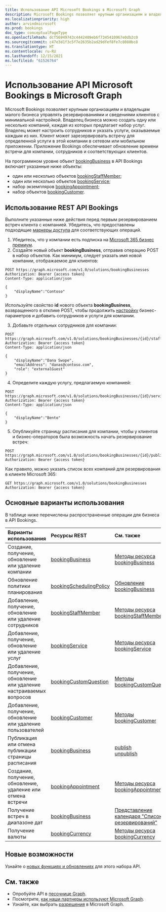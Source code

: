 ```yaml
---
title: Использование API Microsoft Bookings в Microsoft Graph
description: Microsoft Bookings позволяет крупным организациям и владельцам малого бизнеса управлять резервированиями и сведениями клиентов с минимальной настройкой.
ms.localizationpriority: high
author: arvindmicrosoft
ms.prod: bookings
doc_type: conceptualPageType
ms.openlocfilehash: dcf56949743c4442409eb6f7345410967e0db2c0
ms.sourcegitcommit: c47e3d1f3c5f7e2635b2ad29dfef8fe7c8080bc8
ms.translationtype: HT
ms.contentlocale: ru-RU
ms.lasthandoff: 12/15/2021
ms.locfileid: "61526764"
---
```

# <a name="use-the-microsoft-bookings-api-in-microsoft-graph"></a>Использование API Microsoft Bookings в Microsoft Graph

Microsoft Bookings позволяет крупным организациям и владельцам малого бизнеса управлять резервированиями и сведениями клиентов с минимальной настройкой. Владелец бизнеса можно создать одну или несколько компаний, каждая из которых предлагает набор услуг. Владелец может настроить сотрудников и указать услуги, оказываемые каждым из них. Клиент может зарезервировать встречу для определенной услуги в этой компании в сетевом или мобильном приложении. Приложение Bookings обеспечивает обновление времени встречи для компании, сотрудников и соответствующих клиентов.

На программном уровне объект [bookingBusiness](bookingbusiness.md) в API Bookings включает указанные ниже объекты:

- один или несколько объектов [bookingStaffMember](bookingstaffmember.md);
- один или несколько объектов [bookingService](bookingservice.md);
- набор экземпляров [bookingAppointment](bookingappointment.md);
- набор объектов [bookingCustomer](bookingcustomer.md).

## <a name="using-the-bookings-rest-api"></a>Использование REST API Bookings

Выполните указанные ниже действия перед первым резервированием встреч клиента с компанией. Убедитесь, что предоставлены подходящие [маркеры доступа](/graph/auth-overview) для соответствующих операций.

1. Убедитесь, что у компании есть подписка на [Microsoft 365 бизнес премиум](https://products.office.com/en-us/business/office-365-business-premium).
2. Создайте новый объект **bookingBusiness**, отправив операцию POST в набор объектов. Как минимум, следует указать имя новой компании, отображаемое для клиентов:
<!-- { "blockType": "ignored" } -->
```http
POST https://graph.microsoft.com/v1.0/solutions/bookingBusinesses
Authorization: Bearer {access token}
Content-Type: application/json

{
    "displayName":"Contoso"
}
```
Используйте свойство **id** нового объекта **bookingBusiness**, возвращенного в отклике POST, чтобы продолжить [настройку](../api/bookingbusiness-update.md) бизнес-параметров и добавить сотрудников и услуги для компании.

3. Добавьте отдельных сотрудников для компании:
<!-- { "blockType": "ignored" } -->
```http
POST https://graph.microsoft.com/v1.0/solutions/bookingBusinesses/{id}/staffMembers
Authorization: Bearer {access token}
Content-Type: application/json

{
    "displayName":"Dana Swope",
    "emailAddress": "danas@contoso.com",
    "role": "externalGuest"
}
```
4. Определите каждую услугу, предлагаемую компанией:
<!-- { "blockType": "ignored" } -->
```http
POST https://graph.microsoft.com/v1.0/solutions/bookingBusinesses/{id}/services
Authorization: Bearer {access token}
Content-Type: application/json

{
    "displayName":"Bento"
}
```
5. Опубликуйте страницу расписания для компании, чтобы у клиентов и бизнес-операторов была возможность начать резервирование встреч:
<!-- { "blockType": "ignored" } -->
```http
POST https://graph.microsoft.com/v1.0/solutions/bookingBusinesses/{id}/publish
Authorization: Bearer {access token}
```

Как правило, можно указать список всех компаний для резервирования в клиенте Microsoft 365:
<!-- { "blockType": "ignored" } -->
```http
GET https://graph.microsoft.com/v1.0/solutions/bookingBusinesses
Authorization: Bearer {access token}
```

## <a name="common-use-cases"></a>Основные варианты использования

В таблице ниже перечислены распространенные операции для бизнеса в API Bookings.

| Варианты использования        | Ресурсы REST | См. также |
|:---------------|:--------|:----------|
| Создание, получение, обновление или удаление компании | [bookingBusiness](bookingbusiness.md) | [Методы ресурса bookingBusiness](bookingbusiness.md#methods) |
| Обновление политики планирования | [bookingSchedulingPolicy](bookingschedulingpolicy.md) | [Обновление bookingBusiness](../api/bookingbusiness-update.md) |
| Добавление, получение, обновление или удаление сотрудников | [bookingStaffMember](bookingstaffmember.md) | [Методы ресурса bookingStaffMember](bookingstaffmember.md#methods)  |
| Добавление, получение, обновление или удаление услуг | [bookingService](bookingservice.md) | [Методы ресурса bookingService](bookingservice.md#methods)  |
| Добавление, получение, обновление или удаление настраиваемых вопросов | [bookingCustomQuestion](bookingcustomquestion.md) | [Методы bookingCustomQuestion](bookingcustomquestion.md#methods)  |
| Добавление, получение, обновление или удаление пользователей | [bookingCustomer](bookingcustomer.md) | [Методы bookingCustomer](bookingcustomer.md#methods)  |
| Публикация или отмена публикации страницы расписания | [bookingBusiness](bookingbusiness.md) | [publish](../api/bookingbusiness-publish.md) <br> [unpublish](../api/bookingbusiness-unpublish.md) |
| Создание, получение, обновление, удаление или отмена встречи | [bookingAppointment](bookingappointment.md) | [Методы ресурса bookingAppointment](bookingappointment.md#methods)  |
| Получение встреч в диапазоне дат | [bookingBusiness](bookingbusiness.md) | [Представление календаря "Список резервирований"](../api/bookingbusiness-list-calendarview.md) |
| Получение валюты | [bookingCurrency](bookingcurrency.md) | [Методы ресурса bookingCurrency](bookingcurrency.md#methods) |

## <a name="whats-new"></a>Новые возможности
Узнайте о [новых функциях и обновлениях](/graph/whats-new-overview) для этого набора API.

## <a name="see-also"></a>См. также

- Опробуйте API в [песочнице Graph](https://developer.microsoft.com/graph/graph-explorer).
- Посмотрите, [как наши партнеры используют Microsoft Graph](https://developer.microsoft.com/graph/partners).
- Узнайте, как выбрать [разрешения](/graph/permissions-reference) в Microsoft Graph.


